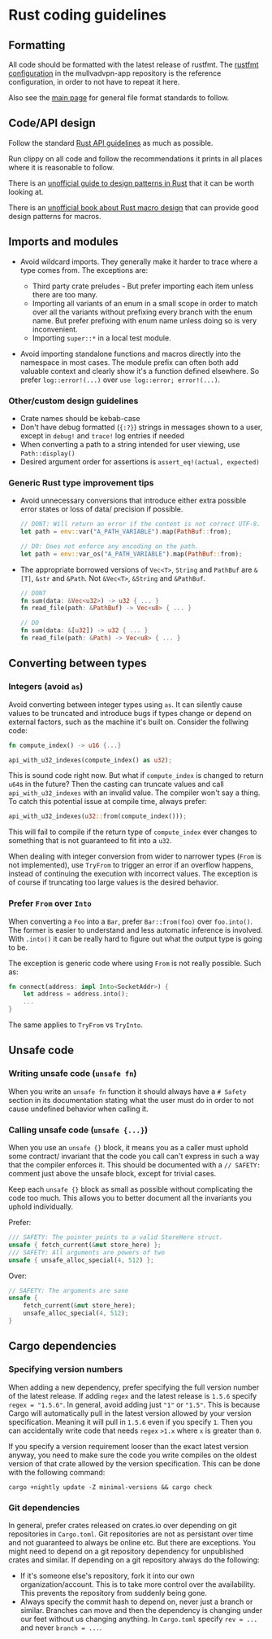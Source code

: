 # Rust coding guidelines

## Formatting

All code should be formatted with the latest release of rustfmt. The [rustfmt configuration] in the
mullvadvpn-app repository is the reference configuration, in order to not have to repeat it here.

Also see the [main page] for general file format standards to follow.

## Code/API design

Follow the standard [Rust API guidelines] as much as possible.

Run clippy on all code and follow the recommendations it prints in all places where it is reasonable
to follow.

There is an [unofficial guide to design patterns in Rust] that it can be worth looking at.

There is an [unofficial book about Rust macro design] that can provide good design patterns for
macros.

## Imports and modules

* Avoid wildcard imports. They generally make it harder to trace where a type comes from.
  The exceptions are:
  * Third party crate preludes - But prefer importing each item unless there are too many.
  * Importing all variants of an enum in a small scope in order to match over all the variants
    without prefixing every branch with the enum name. But prefer prefixing with enum name
    unless doing so is very inconvenient.
  * Importing `super::*` in a local test module.

* Avoid importing standalone functions and macros directly into the namespace in most cases.
  The module prefix can often both add valuable context and clearly show it's a
  function defined elsewhere. So prefer `log::error!(...)` over `use log::error; error!(...)`.

### Other/custom design guidelines

* Crate names should be kebab-case
* Don't have debug formatted (`{:?}`) strings in messages shown to a user, except in `debug!` and
  `trace!` log entries if needed
* When converting a path to a string intended for user viewing, use `Path::display()`
* Desired argument order for assertions is `assert_eq!(actual, expected)`

### Generic Rust type improvement tips

* Avoid unnecessary conversions that introduce either extra possible error states or loss of data/
  precision if possible.
  ```rust
  // DONT: Will return an error if the content is not correct UTF-8.
  let path = env::var("A_PATH_VARIABLE").map(PathBuf::from);

  // DO: Does not enforce any encoding on the path.
  let path = env::var_os("A_PATH_VARIABLE").map(PathBuf::from);
  ```
* The appropriate borrowed versions of `Vec<T>`, `String` and `PathBuf` are `&[T]`, `&str` and
  `&Path`. Not `&Vec<T>`, `&String` and `&PathBuf`.
  ```rust
  // DONT
  fn sum(data: &Vec<u32>) -> u32 { ... }
  fn read_file(path: &PathBuf) -> Vec<u8> { ... }

  // DO
  fn sum(data: &[u32]) -> u32 { ... }
  fn read_file(path: &Path) -> Vec<u8> { ... }
  ```

## Converting between types

### Integers (avoid `as`)

Avoid converting between integer types using `as`. It can silently cause values to be truncated
and introduce bugs if types change or depend on external factors, such as the machine it's
built on. Consider the follwing code:

```rust
fn compute_index() -> u16 {...}

api_with_u32_indexes(compute_index() as u32);
```

This is sound code right now. But what if `compute_index` is changed to return `u64`s in the
future? Then the casting can truncate values and call `api_with_u32_indexes` with an invalid value.
The compiler won't say a thing. To catch this potential issue at compile time, always prefer:

```rust
api_with_u32_indexes(u32::from(compute_index()));
```

This will fail to compile if the return type of `compute_index` ever changes to something that
is not guaranteed to fit into a `u32`.

When dealing with integer conversion from wider to narrower types (`From` is not implemented),
use `TryFrom` to trigger an error if an overflow happens, instead of continuing the execution
with incorrect values. The exception is of course if truncating too large values is the desired
behavior.

### Prefer `From` over `Into`

When converting a `Foo` into a `Bar`, prefer `Bar::from(foo)` over `foo.into()`. The
former is easier to understand and less automatic inference is involved.
With `.into()` it can be really hard to figure out what the output type is going to be.

The exception is generic code where using `From` is not really possible. Such as:

```rust
fn connect(address: impl Into<SocketAddr>) {
    let address = address.into();
    ...
}
```

The same applies to `TryFrom` vs `TryInto`.

## Unsafe code

### Writing unsafe code (`unsafe fn`)

When you write an `unsafe fn` function it should always have a `# Safety` section in its
documentation stating what the user must do in order to not cause undefined behavior
when calling it.

### Calling unsafe code (`unsafe {...}`)

When you use an `unsafe {}` block, it means you as a caller must uphold some contract/
invariant that the code you call can't express in such a way that the compiler enforces it.
This should be documented with a `// SAFETY:` comment just above the unsafe block,
except for trivial cases.

Keep each `unsafe {}` block as small as possible without complicating the code too much.
This allows you to better document all the invariants you uphold individually.

Prefer:
```rust
/// SAFETY: The pointer points to a valid StoreHere struct.
unsafe { fetch_current(&mut store_here) };
/// SAFETY: All arguments are powers of two
unsafe { unsafe_alloc_special(4, 512) };
```

Over:
```rust
// SAFETY: The arguments are sane
unsafe {
    fetch_current(&mut store_here);
    unsafe_alloc_special(4, 512);
}
```

## Cargo dependencies

### Specifying version numbers

When adding a new dependency, prefer specifying the full version number of the latest release.
If adding `regex` and the latest release is `1.5.6` specify `regex = "1.5.6"`. In general,
avoid adding just `"1"` or `"1.5"`. This is because Cargo will automatically pull in the latest
version allowed by your version specification. Meaning it will pull in `1.5.6` even if you specify
`1`. Then you can accidentally write code that needs `regex` `>1.x` where `x` is greater than `0`.

If you specify a version requirement looser than the exact latest version anyway, you need to
make sure the code you write compiles on the oldest version of that crate allowed by the
version specification. This can be done with the following command:
```
cargo +nightly update -Z minimal-versions && cargo check
```

### Git dependencies

In general, prefer crates released on crates.io over depending on git repositories in `Cargo.toml`.
Git repositories are not as persistant over time and not guaranteed to always be online etc.
But there are exceptions. You might need to depend on a git repository dependency for unpublished
crates and similar. If depending on a git repository always do the following:

* If it's someone else's repository, fork it into our own organization/account. This is to take
  more control over the availability. This prevents the repository from suddenly being gone.
* Always specify the commit hash to depend on, never just a branch or similar. Branches can move
  and then the dependency is changing under our feet without us changing anything. In `Cargo.toml`
  specify `rev = ...` and never `branch = ...`.


<!-- # Links -->

[rustfmt configuration]: https://github.com/mullvad/mullvadvpn-app/blob/master/rustfmt.toml
[main page]: ./README.md
[Rust API guidelines]: https://rust-lang-nursery.github.io/api-guidelines/
[unofficial guide to design patterns in Rust]: https://github.com/rust-unofficial/patterns
[unofficial book about Rust macro design]: https://danielkeep.github.io/tlborm/book/
